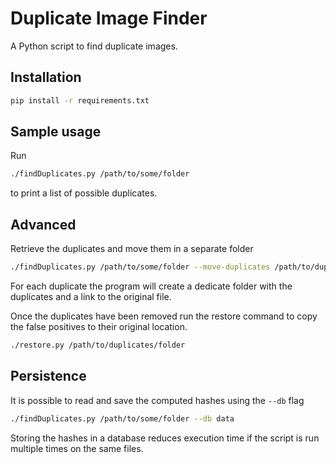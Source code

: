 # Duplicate Image Finder

A Python script to find duplicate images.

## Installation

```sh
pip install -r requirements.txt
```

## Sample usage

Run
```sh
./findDuplicates.py /path/to/some/folder
```
to print a list of possible duplicates.


## Advanced

Retrieve the duplicates and move them in a separate folder

```sh
./findDuplicates.py /path/to/some/folder --move-duplicates /path/to/duplicates/folder
```

For each duplicate the program will create a dedicate folder with the duplicates and a link to the original file.

Once the duplicates have been removed run the restore command to copy the false positives to their original location.

```sh
./restore.py /path/to/duplicates/folder
```

## Persistence

It is possible to read and save the computed hashes using the `--db` flag

```sh
./findDuplicates.py /path/to/some/folder --db data
```
Storing the hashes in a database reduces execution time if the script is run multiple times on the same files.



